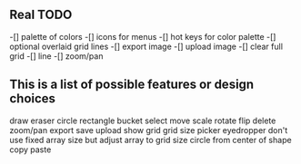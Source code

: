 ## Real TODO

-[] palette of colors
-[] icons for menus
-[] hot keys for color palette
-[] optional overlaid grid lines
-[] export image
-[] upload image
-[] clear full grid
-[] line
-[] zoom/pan


## This is a list of possible features or design choices

draw
eraser
circle
rectangle
bucket
select
move
scale
rotate
flip
delete
zoom/pan
export
save
upload
show grid
grid size
picker
eyedropper
don't use fixed array size but adjust array to grid size
circle from center of shape
copy
paste
